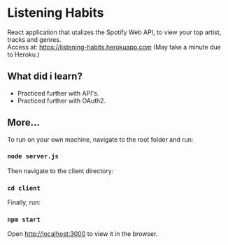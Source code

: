 # Listening Habits

React application that utalizes the Spotify Web API, to view your top artist, tracks
and genres. <br>
Access at: <https://listening-habits.herokuapp.com>
(May take a minute due to Heroku.)

## What did i learn?

- Practiced further with API's.
- Practiced further with OAuth2.

## More...

To run on your own machine, navigate to the root folder and run:

### `node server.js`

Then navigate to the client directory:

### `cd client`

Finally, run:

### `npm start`

Open [http://localhost:3000](http://localhost:3000) to view it in the browser.
